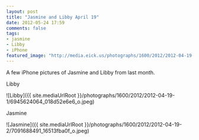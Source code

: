```yaml
---
layout: post
title: "Jasmine and Libby April 19"
date: 2012-05-24 17:59
comments: false
tags: 
- jasmine
- Libby
- iPhone
featured_image: "http://media.eick.us/photographs/1600/2012/2012-04-19-1/6945624064_018d52e6e6_o.jpeg"
---
```

A few iPhone pictures of Jasmine and Libby from last month.

Libby
  


![Libby]({{ site.mediaUrlRoot }}/photographs/1600/2012/2012-04-19-1/6945624064_018d52e6e6_o.jpeg)


Jasmine



![Jasmine]({{ site.mediaUrlRoot }}/photographs/1600/2012/2012-04-19-2/7091688491_16513fba0f_o.jpeg)

